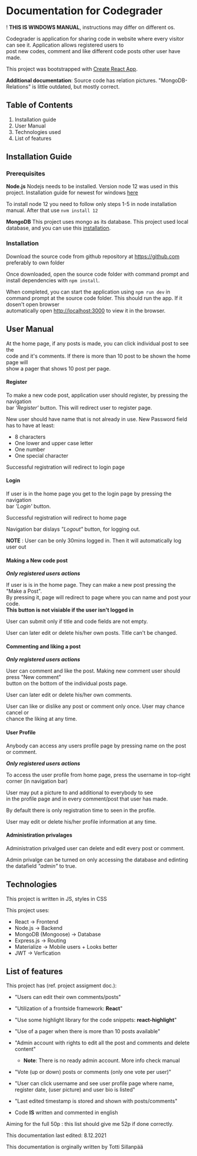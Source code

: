 # Documentation for Codegrader
! **THIS IS WINDOWS MANUAL**, instructions may differ on different os.

Codegrader is application for sharing code in website where every visitor can see it. 
Application allows registered users to \
post new codes, comment and like different code posts other user have made.

This project was bootstrapped with [Create React App](https://github.com/facebook/create-react-app).

**Additional documentation**: Source code has relation pictures. "MongoDB-Relations" is little outdated, but mostly correct.

## Table of Contents

1. Installation guide
2. User Manual
3. Technologies used
4. List of features

## Installation Guide

### Prerequisites

**Node.js** 
Nodejs needs to be installed. Version node 12 was used in this project. Installation guide for newest for windows [here](https://docs.microsoft.com/en-us/windows/dev-environment/javascript/nodejs-on-windows#install-nvm-windows-nodejs-and-npm)

To install node 12 you need to follow only steps 1-5 in node installation manual. After that use `nvm install 12`

**MongoDB**
This project uses mongo as its database. This project used local database, and you can use 
this [installation](https://www.mongodb.com/try/download/community).

### Installation


Download the source code from github repository at https://github.com \
preferably to own folder

Once downloaded, open the source code folder with command prompt and \
install dependencies with `npm install`.

When completed, you can start the application using `npm run dev` in \
command prompt at the source code folder. This should run the app. If it dosen't open browser \
automatically open [http://localhost:3000](http://localhost:3000) to view it in the browser.


## User Manual

At the home page, if any posts is made, you can click individual post to see the \
code and it's comments. If there is more than 10 post to be shown the home page will \
show a pager that shows 10 post per page.

#### Register

To make a new code post, application user should register, by pressing the navigation \
bar *'Register'* button. This will redirect user to register page.

New user should have name that is not already in use. 
New Password field has to have at least:
* 8 characters
* One lower and upper case letter
* One number
* One special character

Successful registration will redirect to login page

#### Login

If user is in the home page you get to the login page by pressing the navigation \
bar *'Login'* button.

Successful registration will redirect to home page

Navigation bar dislays *"Logout"* button, for logging out.  

**NOTE** : User can be only 30mins logged in. Then it will automatically log user out

#### Making a New code post

***Only registered users actions***

If user is is in the home page. They can make a new post pressing the "Make a Post". \
By pressing it, page will redirect to page where you can name and post your code.  \
**This button is not visiable if the user isn't logged in**

User can submit only if title and code fields are not empty.

User can later edit or delete his/her own posts. Title can't be changed.

#### Commenting and liking a post

***Only registered users actions***

User can comment and like the post. Making new comment user should press "New comment" \
button on the bottom of the individual posts page. 

User can later edit or delete his/her own comments.

User can like or dislike any post or comment only once. User may chance cancel or \
chance the liking at any time.

#### User Profile

Anybody can access any users profile page by pressing name on the post or comment.

***Only registered users actions***

To access the user profile from home page, press the username in top-right corner (in navigation bar)

User may put a picture to and additional to everybody to see \
in the profile page and in every comment/post that user has made. 

By default there is only registration time to seen in the profile. 

User may edit or delete his/her profile information at any time.

#### Administiration privalages

Administration privalged user can delete and edit every post or comment.

Admin privalge can be turned on only accessing the database and edinting  \
the datafield *"admin"* to true.

## Technologies
This project is written in JS, styles in CSS

This project uses:

* React -> Frontend
* Node.js -> Backend
* MongoDB (Mongoose) -> Database
* Express.js -> Routing
* Materialize -> Mobile users + Looks better
* JWT -> Verfication


## List of features

This project has (ref. project assigment doc.):
* "Users can edit their own comments/posts"

* "Utilization of a frontside framework: **React**"

* "Use some highlight library for the code snippets: **react-highlight**"

* "Use of a pager when there is more than 10 posts available"

* "Admin account with rights to edit all the post and comments and delete content"
   * **Note**: There is no ready admin account. More info check manual
* "Vote (up or down) posts or comments (only one vote per user)"
* "User can click username and see user profile page where
name, register date, (user picture) and user bio is listed"
* "Last edited timestamp is stored and shown with posts/comments"
* Code **IS**  written and commented in english

Aiming for the full 50p : this list should give me 52p if done correctly.

This documentation last edited: 8.12.2021

This documentation is orginally written by Totti Sillanpää
